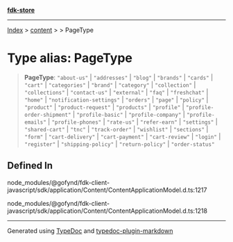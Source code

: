 [**fdk-store**](../../../README.md)
***

[Index](../../../API.md) > [content](../../README.md) > [<internal>](../README.md) > PageType

# Type alias: PageType

> **PageType**: `"about-us"` \| `"addresses"` \| `"blog"` \| `"brands"` \| `"cards"` \| `"cart"` \| `"categories"` \| `"brand"` \| `"category"` \| `"collection"` \| `"collections"` \| `"contact-us"` \| `"external"` \| `"faq"` \| `"freshchat"` \| `"home"` \| `"notification-settings"` \| `"orders"` \| `"page"` \| `"policy"` \| `"product"` \| `"product-request"` \| `"products"` \| `"profile"` \| `"profile-order-shipment"` \| `"profile-basic"` \| `"profile-company"` \| `"profile-emails"` \| `"profile-phones"` \| `"rate-us"` \| `"refer-earn"` \| `"settings"` \| `"shared-cart"` \| `"tnc"` \| `"track-order"` \| `"wishlist"` \| `"sections"` \| `"form"` \| `"cart-delivery"` \| `"cart-payment"` \| `"cart-review"` \| `"login"` \| `"register"` \| `"shipping-policy"` \| `"return-policy"` \| `"order-status"`

## Defined In

node\_modules/@gofynd/fdk-client-javascript/sdk/application/Content/ContentApplicationModel.d.ts:1217

node\_modules/@gofynd/fdk-client-javascript/sdk/application/Content/ContentApplicationModel.d.ts:1218

***
Generated using [TypeDoc](https://typedoc.org/) and [typedoc-plugin-markdown](https://www.npmjs.com/package/typedoc-plugin-markdown)
